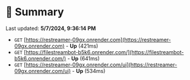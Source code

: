 # 📖 Summary
Last updated: **5/7/2024, 9:36:14 PM**

- `GET` [https://restreamer-09gx.onrender.com](https://restreamer-09gx.onrender.com) - **Up** (421ms)
- `GET` [https://filestreambot-b5k6.onrender.com/](https://filestreambot-b5k6.onrender.com/) - **Up** (641ms)
- `GET` [https://restreamer-09gx.onrender.com/ui](https://restreamer-09gx.onrender.com/ui) - **Up** (534ms)
